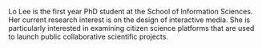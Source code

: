 Lo Lee is the first year PhD student at the School of Information Sciences. Her current research interest is on the design of interactive media. She is particularly interested in examining citizen science platforms that are used to launch public collaborative scientific projects.
